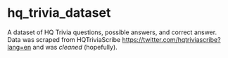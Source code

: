 # hq_trivia_dataset
A dataset of HQ Trivia questions, possible answers, and correct answer.  Data was scraped from HQTriviaScribe https://twitter.com/hqtriviascribe?lang=en and was *cleaned* (hopefully).
